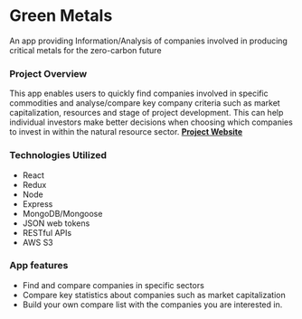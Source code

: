 # Green Metals
An app providing Information/Analysis of companies involved in producing critical metals for the zero-carbon future 

### Project Overview

This app enables users to quickly find companies involved in specific commodities and analyse/compare key company criteria such as market capitalization, resources and stage of project development. This can help individual investors make better decisions when choosing which companies to invest in within the natural resource sector. **[Project Website](greenmetals.herokuapp.com/ "Green Metals")**

### Technologies Utilized

- React
- Redux
- Node
- Express
- MongoDB/Mongoose
- JSON web tokens
- RESTful APIs
- AWS S3

### App features

- Find and compare companies in specific sectors
- Compare key statistics about companies such as market capitalization
- Build your own compare list with the companies you are interested in.
